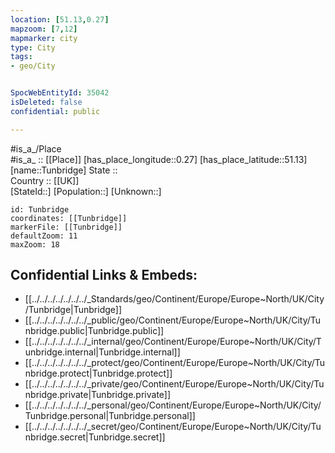 ```yaml
---
location: [51.13,0.27] 
mapzoom: [7,12] 
mapmarker: city 
type: City
tags:
- geo/City


SpocWebEntityId: 35042
isDeleted: false
confidential: public

---
```

#is_a_/Place  
#is_a_ :: [[Place]] 
[has_place_longitude::0.27] 
[has_place_latitude::51.13] 
[name::Tunbridge] 
State ::  
Country :: [[UK]]  
[StateId::] 
[Population::] 
[Unknown::] 


```leaflet
id: Tunbridge
coordinates: [[Tunbridge]] 
markerFile: [[Tunbridge]] 
defaultZoom: 11 
maxZoom: 18
```


## Confidential Links & Embeds: 
- [[../../../../../../../_Standards/geo/Continent/Europe/Europe~North/UK/City/Tunbridge|Tunbridge]] 
- [[../../../../../../../_public/geo/Continent/Europe/Europe~North/UK/City/Tunbridge.public|Tunbridge.public]] 
- [[../../../../../../../_internal/geo/Continent/Europe/Europe~North/UK/City/Tunbridge.internal|Tunbridge.internal]] 
- [[../../../../../../../_protect/geo/Continent/Europe/Europe~North/UK/City/Tunbridge.protect|Tunbridge.protect]] 
- [[../../../../../../../_private/geo/Continent/Europe/Europe~North/UK/City/Tunbridge.private|Tunbridge.private]] 
- [[../../../../../../../_personal/geo/Continent/Europe/Europe~North/UK/City/Tunbridge.personal|Tunbridge.personal]] 
- [[../../../../../../../_secret/geo/Continent/Europe/Europe~North/UK/City/Tunbridge.secret|Tunbridge.secret]] 
